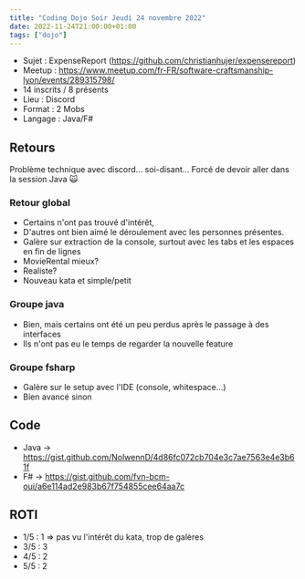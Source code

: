 ```yaml
---
title: "Coding Dojo Soir Jeudi 24 novembre 2022"
date: 2022-11-24T21:00:00+01:00
tags: ["dojo"]
---
```


- Sujet : ExpenseReport (https://github.com/christianhujer/expensereport)
- Meetup : https://www.meetup.com/fr-FR/software-craftsmanship-lyon/events/289315798/
- 14 inscrits / 8 présents
- Lieu : Discord
- Format : 2 Mobs
- Langage : Java/F#

## Retours
Problème technique avec discord... soi-disant... Forcé de devoir aller dans la session Java 🙀

### Retour global
- Certains n'ont pas trouvé d'intérêt, 
- D'autres ont bien aimé le déroulement avec les personnes présentes.
- Galère sur extraction de la console, surtout avec les tabs et les espaces en fin de lignes
- MovieRental mieux?
- Realiste?
- Nouveau kata et simple/petit

### Groupe java
- Bien, mais certains ont été un peu perdus après le passage à des interfaces
- Ils n'ont pas eu le temps de regarder la nouvelle feature

### Groupe fsharp
- Galère sur le setup avec l'IDE (console, whitespace...)
- Bien avancé sinon

## Code

- Java -> https://gist.github.com/NolwennD/4d86fc072cb704e3c7ae7563e4e3b61f
- F# -> https://gist.github.com/fvn-bcm-oui/a6e114ad2e983b67f754855cee64aa7c

## ROTI

- 1/5 : 1 => pas vu l'intérêt du kata, trop de galères
- 3/5 : 3
- 4/5 : 2
- 5/5 : 2
